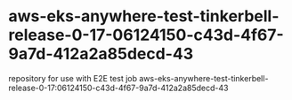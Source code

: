 # aws-eks-anywhere-test-tinkerbell-release-0-17-06124150-c43d-4f67-9a7d-412a2a85decd-43
repository for use with E2E test job aws-eks-anywhere-test-tinkerbell-release-0-17:06124150-c43d-4f67-9a7d-412a2a85decd-43
